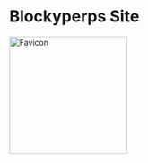 # Blockyperps Site
<img width="210" alt="Favicon" src="https://user-images.githubusercontent.com/124457735/226377594-fa256af5-e0a4-44b1-8c61-07feee8fcdb9.png">
